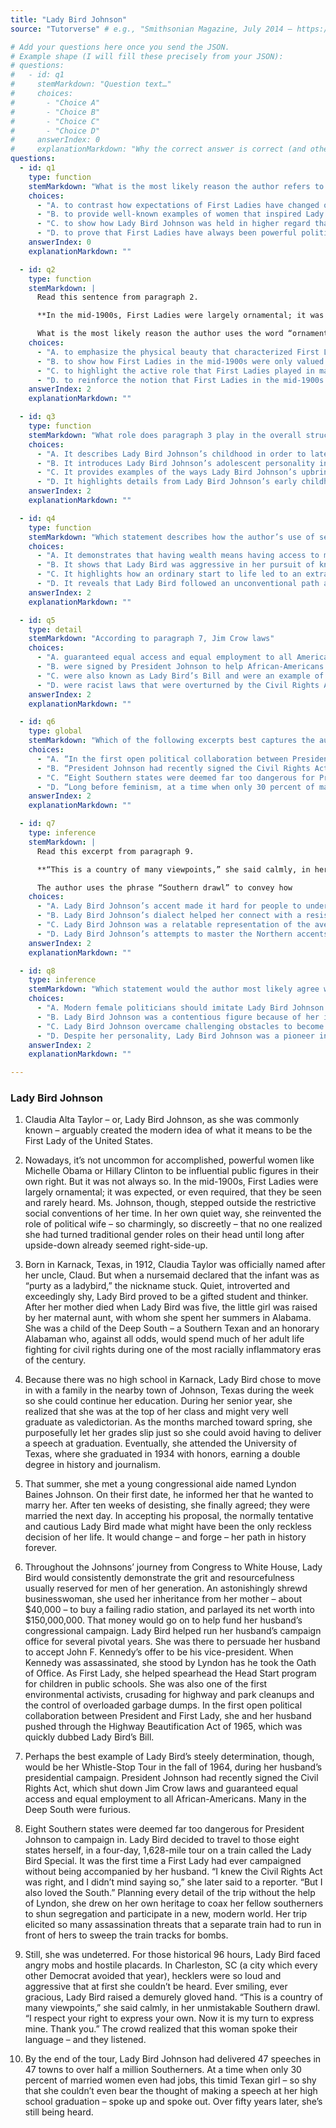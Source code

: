 ```yaml
---
title: "Lady Bird Johnson"
source: "Tutorverse" # e.g., "Smithsonian Magazine, July 2014 — https://example.com/article"

# Add your questions here once you send the JSON.
# Example shape (I will fill these precisely from your JSON):
# questions:
#   - id: q1
#     stemMarkdown: "Question text…"
#     choices:
#       - "Choice A"
#       - "Choice B"
#       - "Choice C"
#       - "Choice D"
#     answerIndex: 0
#     explanationMarkdown: "Why the correct answer is correct (and others aren’t)…"
questions:
  - id: q1
    type: function
    stemMarkdown: "What is the most likely reason the author refers to Michelle Obama and Hillary Clinton in paragraph 2?"
    choices:
      - "A. to contrast how expectations of First Ladies have changed over time"
      - "B. to provide well-known examples of women that inspired Lady Bird Johnson"
      - "C. to show how Lady Bird Johnson was held in higher regard than more recent First Ladies"
      - "D. to prove that First Ladies have always been powerful political figures"
    answerIndex: 0
    explanationMarkdown: ""

  - id: q2
    type: function
    stemMarkdown: |
      Read this sentence from paragraph 2.

      **In the mid-1900s, First Ladies were largely ornamental; it was expected, or even required, that they be seen and rarely heard.**

      What is the most likely reason the author uses the word “ornamental” in this sentence?
    choices:
      - "A. to emphasize the physical beauty that characterized First Ladies during the mid-1900s"
      - "B. to show how First Ladies in the mid-1900s were only valued for their appearances and not their ideas"
      - "C. to highlight the active role that First Ladies played in making political decisions since 1900"
      - "D. to reinforce the notion that First Ladies in the mid-1900s were not expected to work"
    answerIndex: 2
    explanationMarkdown: ""

  - id: q3
    type: function
    stemMarkdown: "What role does paragraph 3 play in the overall structure of the passage?"
    choices:
      - "A. It describes Lady Bird Johnson’s childhood in order to later demonstrate her personal growth as an adult woman."
      - "B. It introduces Lady Bird Johnson’s adolescent personality in order to later contrast it with the force of her historical impact as an adult."
      - "C. It provides examples of the ways Lady Bird Johnson’s upbringing was similar to Michelle Obama and Hillary Clinton’s childhoods."
      - "D. It highlights details from Lady Bird Johnson’s early childhood that explain why she was a fierce opponent of the civil rights movement."
    answerIndex: 2
    explanationMarkdown: ""

  - id: q4
    type: function
    stemMarkdown: "Which statement describes how the author’s use of sequencing in paragraphs 4 and 5 contributes to the overall structure of the passage?"
    choices:
      - "A. It demonstrates that having wealth means having access to more opportunities."
      - "B. It shows that Lady Bird was aggressive in her pursuit of knowledge and intellect."
      - "C. It highlights how an ordinary start to life led to an extraordinary lifetime of accomplishments."
      - "D. It reveals that Lady Bird followed an unconventional path and did not always do what was expected of her."
    answerIndex: 2
    explanationMarkdown: ""

  - id: q5
    type: detail
    stemMarkdown: "According to paragraph 7, Jim Crow laws"
    choices:
      - "A. guaranteed equal access and equal employment to all Americans, regardless of race."
      - "B. were signed by President Johnson to help African-Americans with employment."
      - "C. were also known as Lady Bird’s Bill and were an example of Lady Bird’s political involvement."
      - "D. were racist laws that were overturned by the Civil Rights Act of 1964."
    answerIndex: 2
    explanationMarkdown: ""

  - id: q6
    type: global
    stemMarkdown: "Which of the following excerpts best captures the author’s perspective on Lady Bird Johnson’s role in the civil rights movement?"
    choices:
      - "A. “In the first open political collaboration between President and First Lady, she and her husband pushed through the Highway Beautification Act of 1965, which was quickly dubbed Lady Bird’s Bill.” (paragraph 6)"
      - "B. “President Johnson had recently signed the Civil Rights Act, which shut down Jim Crow laws and guaranteed equal access and equal employment to all African-Americans.” (paragraph 7)"
      - "C. “Eight Southern states were deemed far too dangerous for President Johnson to campaign in.” (paragraph 8)"
      - "D. “Long before feminism, at a time when only 30 percent of married women even had jobs, this timid Texan girl – so shy that she couldn’t even bear the thought of making a speech at her high school graduation – spoke up and spoke out.” (paragraph 10)"
    answerIndex: 2
    explanationMarkdown: ""

  - id: q7
    type: inference
    stemMarkdown: |
      Read this excerpt from paragraph 9.

      **“This is a country of many viewpoints,” she said calmly, in her unmistakable Southern drawl. “I respect your right to express your own. Now it is my turn to express mine. Thank you.” The crowd realized that this woman spoke their language – and they listened.**

      The author uses the phrase “Southern drawl” to convey how
    choices:
      - "A. Lady Bird Johnson’s accent made it hard for people to understand her."
      - "B. Lady Bird Johnson’s dialect helped her connect with a resistant audience."
      - "C. Lady Bird Johnson was a relatable representation of the average American citizen."
      - "D. Lady Bird Johnson’s attempts to master the Northern accents of the capital failed."
    answerIndex: 2
    explanationMarkdown: ""

  - id: q8
    type: inference
    stemMarkdown: "Which statement would the author most likely agree with?"
    choices:
      - "A. Modern female politicians should imitate Lady Bird Johnson’s methods when trying to convince oppositional parties."
      - "B. Lady Bird Johnson was a contentious figure because of her involvement in politics."
      - "C. Lady Bird Johnson overcame challenging obstacles to become an influential leader."
      - "D. Despite her personality, Lady Bird Johnson was a pioneer in political and social roles."
    answerIndex: 2
    explanationMarkdown: ""

---
```


### Lady Bird Johnson

1. Claudia Alta Taylor – or, Lady Bird Johnson, as she was commonly known – arguably created the modern idea of what it means to be the First Lady of the United States.

2. Nowadays, it’s not uncommon for accomplished, powerful women like Michelle Obama or Hillary Clinton to be influential public figures in their own right. But it was not always so. In the mid-1900s, First Ladies were largely ornamental; it was expected, or even required, that they be seen and rarely heard. Ms. Johnson, though, stepped outside the restrictive social conventions of her time. In her own quiet way, she reinvented the role of political wife – so charmingly, so discreetly – that no one realized she had turned traditional gender roles on their head until long after upside-down already seemed right-side-up.

3. Born in Karnack, Texas, in 1912, Claudia Taylor was officially named after her uncle, Claud. But when a nursemaid declared that the infant was as “purty as a ladybird,” the nickname stuck. Quiet, introverted and exceedingly shy, Lady Bird proved to be a gifted student and thinker. After her mother died when Lady Bird was five, the little girl was raised by her maternal aunt, with whom she spent her summers in Alabama. She was a child of the Deep South – a Southern Texan and an honorary Alabaman who, against all odds, would spend much of her adult life fighting for civil rights during one of the most racially inflammatory eras of the century.

4. Because there was no high school in Karnack, Lady Bird chose to move in with a family in the nearby town of Johnson, Texas during the week so she could continue her education. During her senior year, she realized that she was at the top of her class and might very well graduate as valedictorian. As the months marched toward spring, she purposefully let her grades slip just so she could avoid having to deliver a speech at graduation. Eventually, she attended the University of Texas, where she graduated in 1934 with honors, earning a double degree in history and journalism.

5. That summer, she met a young congressional aide named Lyndon Baines Johnson. On their first date, he informed her that he wanted to marry her. After ten weeks of desisting, she finally agreed; they were married the next day. In accepting his proposal, the normally tentative and cautious Lady Bird made what might have been the only reckless decision of her life. It would change – and forge – her path in history forever.

6. Throughout the Johnsons’ journey from Congress to White House, Lady Bird would consistently demonstrate the grit and resourcefulness usually reserved for men of her generation. An astonishingly shrewd businesswoman, she used her inheritance from her mother – about $40,000 – to buy a failing radio station, and parlayed its net worth into $150,000,000. That money would go on to help fund her husband’s congressional campaign. Lady Bird helped run her husband’s campaign office for several pivotal years. She was there to persuade her husband to accept John F. Kennedy’s offer to be his vice-president. When Kennedy was assassinated, she stood by Lyndon has he took the Oath of Office. As First Lady, she helped spearhead the Head Start program for children in public schools. She was also one of the first environmental activists, crusading for highway and park cleanups and the control of overloaded garbage dumps. In the first open political collaboration between President and First Lady, she and her husband pushed through the Highway Beautification Act of 1965, which was quickly dubbed Lady Bird’s Bill.

7. Perhaps the best example of Lady Bird’s steely determination, though, would be her Whistle-Stop Tour in the fall of 1964, during her husband’s presidential campaign. President Johnson had recently signed the Civil Rights Act, which shut down Jim Crow laws and guaranteed equal access and equal employment to all African-Americans. Many in the Deep South were furious.

8. Eight Southern states were deemed far too dangerous for President Johnson to campaign in. Lady Bird decided to travel to those eight states herself, in a four-day, 1,628-mile tour on a train called the Lady Bird Special. It was the first time a First Lady had ever campaigned without being accompanied by her husband. “I knew the Civil Rights Act was right, and I didn’t mind saying so,” she later said to a reporter. “But I also loved the South.” Planning every detail of the trip without the help of Lyndon, she drew on her own heritage to coax her fellow southerners to shun segregation and participate in a new, modern world. Her trip elicited so many assassination threats that a separate train had to run in front of hers to sweep the train tracks for bombs.

9. Still, she was undeterred. For those historical 96 hours, Lady Bird faced angry mobs and hostile placards. In Charleston, SC (a city which every other Democrat avoided that year), hecklers were so loud and aggressive that at first she couldn’t be heard. Ever smiling, ever gracious, Lady Bird raised a demurely gloved hand. “This is a country of many viewpoints,” she said calmly, in her unmistakable Southern drawl. “I respect your right to express your own. Now it is my turn to express mine. Thank you.” The crowd realized that this woman spoke their language – and they listened.

10. By the end of the tour, Lady Bird Johnson had delivered 47 speeches in 47 towns to over half a million Southerners. At a time when only 30 percent of married women even had jobs, this timid Texan girl – so shy that she couldn’t even bear the thought of making a speech at her high school graduation – spoke up and spoke out. Over fifty years later, she’s still being heard.

